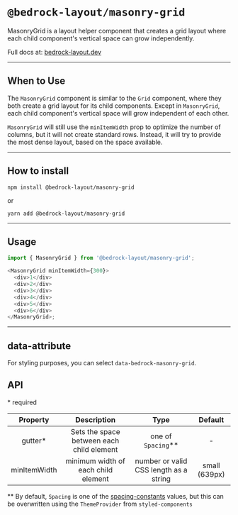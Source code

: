# `@bedrock-layout/masonry-grid`

MasonryGrid is a layout helper component that creates a grid layout where each child component's vertical space can grow independently.

Full docs at: [bedrock-layout.dev](https://bedrock-layout.dev/)

---

## When to Use

The `MasonryGrid` component is similar to the `Grid` component, where they both create a grid layout for its child components. Except in `MasonryGrid`, each child component's vertical space will grow independent of each other. 

`MasonryGrid` will still use the `minItemWidth` prop to optimize the number of columns, but it will not create standard rows. Instead, it will try to provide the most dense layout, based on the space available.

---

## How to install

`npm install @bedrock-layout/masonry-grid`

or

`yarn add @bedrock-layout/masonry-grid`

---

## Usage

```javascript
import { MasonryGrid } from '@bedrock-layout/masonry-grid';

<MasonryGrid minItemWidth={300}>
  <div>1</div>
  <div>2</div>
  <div>3</div>
  <div>4</div>
  <div>5</div>
  <div>6</div>
</MasonryGrid>;
```

---
## data-attribute

For styling purposes, you can select `data-bedrock-masonry-grid`.

## API

\* required

| Property     | Description                               | Type                                   | Default               |
| :----------: | :---------------------------------------: | :------------------------------------: | :-------------------: |
| gutter\*     | Sets the space between each child element | one of `Spacing`\*\*                   | -                     |
| minItemWidth | minimum width of each child element       | number or valid CSS length as a string | small (639px)         |

\*\* By default, `Spacing` is one of the [spacing-constants](https://github.com/Bedrock-Layouts/Bedrock/tree/main/packages/spacing-constants) values, but this can be overwritten using the `ThemeProvider` from `styled-components`
